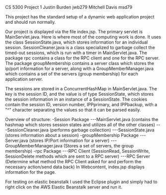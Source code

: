 CS 5300 Project 1
Justin Burden jwb279
Mitchell Davis msd79


This project has the standard setup of a dynamic web application project and should run normally.

Our project is displayed via the file index.jsp. The primary servlet is MainServlet.java. Here is where
most of the computing work is done. It uses the class SessionState.java, which stores information for
an individual session. SessionCleaner.java is a class specialized to garbage collect the 
timed-out sessions, which is run with a timer in MainServlet.java. The package rpc contains a class for the 
RPC client and one for the RPC server. The package groupMembership contains a server class which stores
the ip/port information for a server, along with a GroupMemberManager.java which contains a set
of the servers (group membership) for each application server. 

The sessions are stored in a ConcurrentHashMap in MainServlet.java. The key is the session ID, and the
value is of type SessionState, which stores the session information in an instance of a SessionState.
The cookies contain the session ID, version number, IPPprimary, and IPPbackup, with a "^" character separating
the values so that it can be parsed easily. 

Overview of structure:
-Session Package
---MainServlet.java (contains the hashmap which stores session states and utilizes all of the other classes)
---SessionCleaner.java (performs garbage collection)
---SessionState.java (stores information about a session)
-groupMembership Package
---Server.java (stores IP/Port information for a server)
---GroupMemberManager.java (Stores a set of servers, the group membership)
-rpc Package
---RPC Client (SessionRead, SessionWrite, SessionDelete methods which are sent to a RPC server)
---RPC Server (Determine what method the RPC Client asked for and perform the necessary action/send data back)
In Webcontent, index.jsp displays information for the page.

For testing on elastic beanstalk I used the Eclipse plugin and simply had to right click on the AWS Elastic
Beanstalk server and run it.


